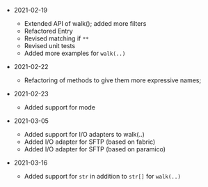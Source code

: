 * 2021-02-19
	* Extended API of walk(); added more filters
	* Refactored Entry
	* Revised matching if `**`
	* Revised unit tests
	* Added more examples for `walk(..)`

* 2021-02-22
	* Refactoring of methods to give them more expressive names;

* 2021-02-23
	* Added support for mode

* 2021-03-05
	* Added support for I/O adapters to walk(..)
	* Added I/O adapter for SFTP (based on fabric)
	* Added I/O adapter for SFTP (based on paramico)

* 2021-03-16
	* Added support for `str` in addition to `str[]` for `walk(..)`

